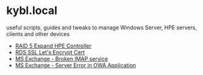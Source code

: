 # kybl.local
useful scripts, guides and tweaks to manage Windows Server, HPE servers, clients and other devices

- [RAID 5 Expand HPE Controller](https://github.com/denyyys/kybl.local/blob/main/guides/RAID5_expand_hpe_controller.md)
- [RDS SSL Let's Encrypt Cert](https://github.com/denyyys/kybl.local/blob/main/guides/RDS_SSL_cert.md)
- [MS Exchange - Broken IMAP service](https://github.com/denyyys/kybl.local/blob/main/guides/Exchange%20-%20Broken%20IMAP%20service.md)
- [MS Exchange - Server Error in OWA Application](https://github.com/denyyys/kybl.local/blob/main/guides/Server%20Error%20in%20OWA%20Application.pdf)



